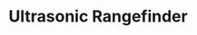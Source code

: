 [Official Hardware Repository]: https://github.com/CoreElectronics/CE-PiicoDev-Ultrasonic-Rangefinder/tree/3e006745fdc5123f8bc55bbcfde54461db72883c
[Official MicroPython Repository]: https://github.com/CoreElectronics/CE-PiicoDev-Ultrasonic-Rangefinder-MicroPython-Module/tree/6f5f4a65f41b29be7fd7c041cde15104fed2f31c
[Official Product Site]: https://piico.dev/p30
# Ultrasonic Rangefinder
